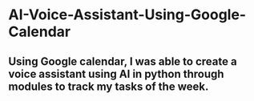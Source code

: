 # AI-Voice-Assistant-Using-Google-Calendar

## Using Google calendar, I was able to create a voice assistant using AI in python through modules to track my tasks of the week.
